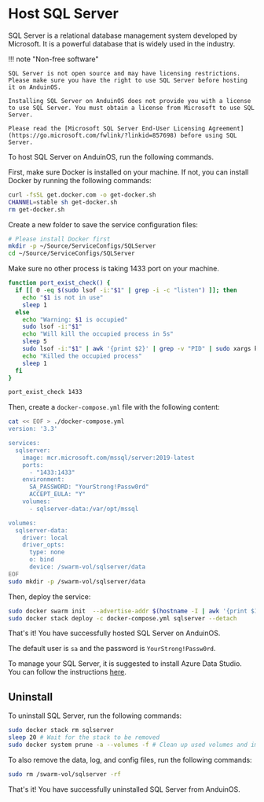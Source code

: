 # Host SQL Server

SQL Server is a relational database management system developed by Microsoft. It is a powerful database that is widely used in the industry.

!!! note "Non-free software"

    SQL Server is not open source and may have licensing restrictions. Please make sure you have the right to use SQL Server before hosting it on AnduinOS.
    
    Installing SQL Server on AnduinOS does not provide you with a license to use SQL Server. You must obtain a license from Microsoft to use SQL Server.

    Please read the [Microsoft SQL Server End-User Licensing Agreement⁠](https://go.microsoft.com/fwlink/?linkid=857698) before using SQL Server.

To host SQL Server on AnduinOS, run the following commands.

First, make sure Docker is installed on your machine. If not, you can install Docker by running the following commands:

```bash
curl -fsSL get.docker.com -o get-docker.sh
CHANNEL=stable sh get-docker.sh
rm get-docker.sh
```

Create a new folder to save the service configuration files:

```bash
# Please install Docker first
mkdir -p ~/Source/ServiceConfigs/SQLServer
cd ~/Source/ServiceConfigs/SQLServer
```

Make sure no other process is taking 1433 port on your machine.

```bash
function port_exist_check() {
  if [[ 0 -eq $(sudo lsof -i:"$1" | grep -i -c "listen") ]]; then
    echo "$1 is not in use"
    sleep 1
  else
    echo "Warning: $1 is occupied"
    sudo lsof -i:"$1"
    echo "Will kill the occupied process in 5s"
    sleep 5
    sudo lsof -i:"$1" | awk '{print $2}' | grep -v "PID" | sudo xargs kill -9
    echo "Killed the occupied process"
    sleep 1
  fi
}

port_exist_check 1433
```

Then, create a `docker-compose.yml` file with the following content:

```bash
cat << EOF > ./docker-compose.yml
version: '3.3' 

services:
  sqlserver:
    image: mcr.microsoft.com/mssql/server:2019-latest
    ports:
      - "1433:1433"
    environment:
      SA_PASSWORD: "YourStrong!Passw0rd"
      ACCEPT_EULA: "Y"
    volumes:
      - sqlserver-data:/var/opt/mssql

volumes:
  sqlserver-data:
    driver: local
    driver_opts:
      type: none
      o: bind
      device: /swarm-vol/sqlserver/data
EOF
sudo mkdir -p /swarm-vol/sqlserver/data
```

Then, deploy the service:

```bash
sudo docker swarm init  --advertise-addr $(hostname -I | awk '{print $1}')
sudo docker stack deploy -c docker-compose.yml sqlserver --detach
```

That's it! You have successfully hosted SQL Server on AnduinOS.

The default user is `sa` and the password is `YourStrong!Passw0rd`.

To manage your SQL Server, it is suggested to install Azure Data Studio. You can follow the instructions [here](../../Applications/Database-Tools/Azure-Data-Studio/Azure-Data-Studio.md).

## Uninstall

To uninstall SQL Server, run the following commands:

```bash
sudo docker stack rm sqlserver
sleep 20 # Wait for the stack to be removed
sudo docker system prune -a --volumes -f # Clean up used volumes and images
```

To also remove the data, log, and config files, run the following commands:

```bash
sudo rm /swarm-vol/sqlserver -rf
```

That's it! You have successfully uninstalled SQL Server from AnduinOS.
